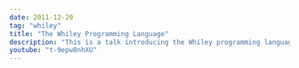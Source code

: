 ```yaml
---
date: 2011-12-20
tag: "whiley"
title: "The Whiley Programming Language"
description: "This is a talk introducing the Whiley programming language.  Whiley is an experimental language being developed in New Zealand.  For more info on Whiley, see http://whiley.org. The talk was given by Dr David J. Pearce in November 2011 at the Wellington Java User Group, NZ."
youtube: "t-9epw8nhXU"
---
```

